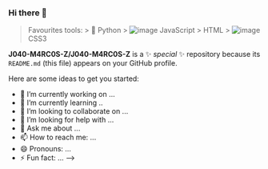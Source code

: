 ### Hi there 👋
 > Favourites tools:
    > 🐍 Python
    > ![image](https://user-images.githubusercontent.com/73258473/111546634-bcd5d680-8756-11eb-8b03-b068af5fe665.png) JavaScript
    > HTML
    > ![image](https://user-images.githubusercontent.com/73258473/111535279-b68c2e00-8747-11eb-99fa-6a313188898c.png) CSS3  

**J040-M4RC0S-Z/J040-M4RC0S-Z** is a ✨ _special_ ✨ repository because its `README.md` (this file) appears on your GitHub profile.

Here are some ideas to get you started:

- 🔭 I’m currently working on ...
- 🌱 I’m currently learning ..
- 👯 I’m looking to collaborate on ...
- 🤔 I’m looking for help with ...
- 💬 Ask me about ...
- 📫 How to reach me: ...
- 😄 Pronouns: ...
- ⚡ Fun fact: ...
-->
